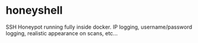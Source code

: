 # honeyshell
SSH Honeypot running fully inside docker. IP logging, username/password logging, realistic appearance on scans, etc...
